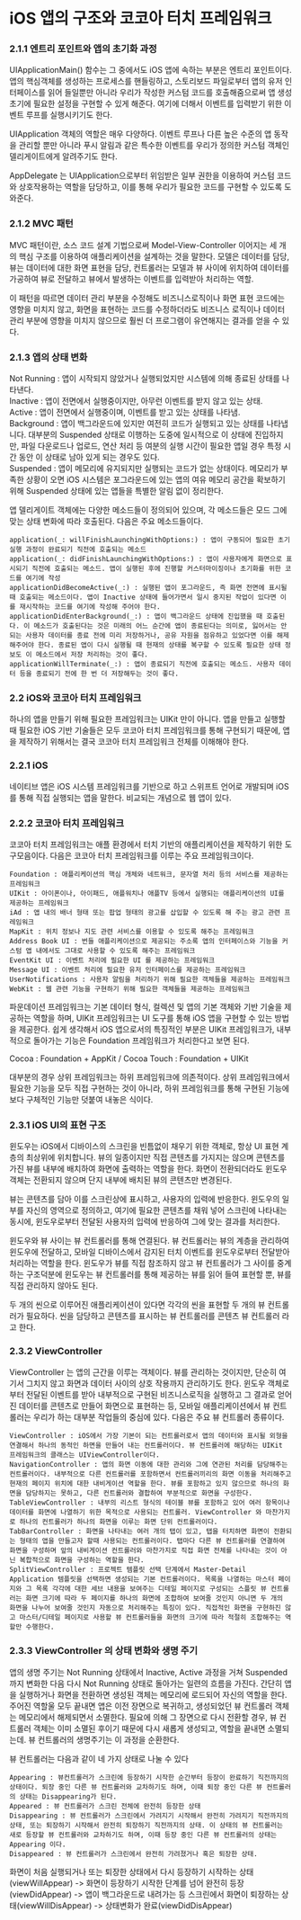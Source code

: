 # iOS 앱의 구조와 코코아 터치 프레임워크

### 2.1.1 엔트리 포인트와 앱의 초기화 과정

UIApplicationMain() 함수는 그 중에서도 iOS 앱에 속하는 부분은 엔트리 포인트이다. 앱의 핵심객체를 생성하는 프로세스를 핸들링하고, 스토리보드 파일로부터 앱의 유저 인터페이스를 읽어 들일뿐만 아니라 우리가 작성한 커스텀 코드를 호출해줌으로써 앱 생성 초기에 필요한 설정을 구현할 수 있게 해준다. 여기에 더해서 이벤트를 입력받기 위한 이벤트 루프를 실행시키기도 한다. 

UIApplication 객체의 역할은 매우 다양하다. 이벤트 루프나 다른 높은 수준의 앱 동작을 관리할 뿐만 아니라 푸시 알림과 같은 특수한 이벤트를 우리가 정의한 커스텀 객체인 델리게이트에게 알려주기도 한다. 

AppDelegate 는 UIApplication으로부터 위임받은 일부 권한을 이용하여 커스텀 코드와 상호작용하는 역할을 담당하고, 이를 통해 우리가 필요한 코드를 구현할 수 있도록 도와준다.

 ### 2.1.2 MVC 패턴
 
 MVC 패턴이란, 소스 코드 설계 기법으로써 Model-View-Controller 이어지는 세 개의 핵심 구조를 이용하여 애플리케이션을 설계하는 것을 말한다. 모델은 데이터를 담당, 뷰는 데이터에 대한 화면 표현을 담당, 컨트롤러는 모델과 뷰 사이에 위치하여 데이터를 가공하여 뷰로 전달하고 뷰에서 발생하는 이벤트를 입력받아 처리하는 역할.
 
 이 패턴을 따르면 데이터 관리 부분을 수정해도 비즈니스로직이나 화면 표현 코드에는 영향을 미치지 않고, 화면을 표현하는 코드를 수정하더라도 비즈니스 로직이나 데이터 관리 부분에 영향을 미치지 않으므로 훨씬 더 프로그램이 유연해지는 결과를 얻을 수 있다.
 
 ### 2.1.3 앱의 상태 변화
 
Not Running : 앱이 시작되지 않았거나 실행되었지만 시스템에 의해 종료된 상태를 나타낸다.  
Inactive : 앱이 전면에서 실행중이지만, 아무런 이벤트를 받지 않고 있는 상태.  
Active : 앱이 전면에서 실행중이며, 이벤트를 받고 있는 상태를 나타냄.  
Background : 앱이 백그라운드에 있지만 여전히 코드가 실행되고 있는 상태를 나타냅니다. 대부분의 Suspended 상태로 이행하는 도중에 일시적으로 이 상태에 진입하지만, 파일 다운로드나 업로드, 연산 처리 등 여분의 실행 시간이 필요한 앱일 경우 특정 시간 동안 이 상태로 남아 있게 되는 경우도 있다.  
Suspended : 앱이 메모리에 유지되지만 실행되는 코드가 없는 상태이다. 메모리가 부족한 상황이 오면 iOS 시스템은 포그라운드에 있는 앱의 여유 메모리 공간을 확보하기 위해 Suspended 상태에 있는 앱들을 특별한 알림 없이 정리한다. 

앱 델리게이트 객체에는 다양한 메소드들이 정의되어 있으며, 각 메소드들은 모드 그에 맞는 상태 변화에 따라 호출된다. 다음은 주요 메소드들이다.

    application(_: willFinishLaunchingWithOptions:) : 앱이 구동되어 필요한 초기 실행 과정이 완료되기 직전에 호출되는 메소드 
    application(_: didFinishLaunchingWithOptions:) : 앱이 사용자에게 화면으로 표시되기 직전에 호출되는 메소드. 앱이 실행된 후에 진행할 커스터마이징이나 초기화를 위한 코드를 여기에 작성 
    applicationDidBecomeActive(_:) : 실행된 앱이 포그라운드, 즉 화면 전면에 표시될 때 호출되는 메소드이다. 앱이 Inactive 상태에 들어가면서 일시 중지된 작업이 있다면 이를 재시작하는 코드를 여기에 작성해 주어야 한다.  
    applicationDidEnterBackground(_:) : 앱이 백그라운드 상태에 진입했을 때 호출된다. 이 메소드가 호출된다는 것은 미래의 어느 순간에 앱이 종료된다는 의미로, 잃어서는 안 되는 사용자 데이터를 종료 전에 미리 저장하거나, 공유 자원을 점유하고 있었다면 이를 해제해주어야 한다. 종료된 앱이 다시 실행될 때 현재의 상태를 복구할 수 있도록 필요한 상태 정보도 이 메소드에서 저장 처리하는 것이 좋다. 
    applicationWillTerminate(_:) : 앱이 종료되기 직전에 호출되는 메소드. 사용자 데이터 등을 종료되기 전에 한 번 더 저장해두는 것이 좋다.

### 2.2 iOS와 코코아 터치 프레임워크

하나의 앱을 만들기 위해 필요한 프레임워크는 UIKit 만이 아니다. 앱을 만들고 실행할 때 필요한 iOS 기반 기술들은 모두 코코아 터치 프레임워크를 통해 구현되기 때문에, 앱을 제작하기 위해서는 결국 코코아 터치 프레임워크 전체를 이해해야 한다.

### 2.2.1 iOS

네이티브 앱은 iOS 시스템 프레임워크를 기반으로 하고 스위프트 언어로 개발되며 iOS 를 통해 직접 실행되는 앱을 말한다. 비교되는 개념으로 웹 앱이 있다. 

### 2.2.2 코코아 터치 프레임워크

코코아 터치 프레임워크는 애플 환경에서 터치 기반의 애플리케이션을 제작하기 위한 도구모음이다. 다음은 코코아 터치 프레임워크를 이루는 주요 프레임워크이다.

    Foundation : 애플리케이션의 핵심 개체와 네트워크, 문자열 처리 등의 서비스를 제공하는 프레임워크
    UIKit : 아이폰이나, 아이패드, 애플워치나 애플TV 등에서 실행되는 애플리케이션의 UI를 제공하는 프레임워크
    iAd : 앱 내의 배너 형태 또는 팝업 형태의 광고를 삽입할 수 있도록 해 주는 광고 관련 프레임워크
    MapKit : 위치 정보나 지도 관련 서비스를 이용할 수 있도록 해주는 프레임워크
    Address Book UI : 번들 애플리케이션으로 제공되는 주소록 앱의 인터페이스와 기능을 커스텀 앱 내에서도 그대로 사용할 수 있도록 해주는 프레임워크
    EventKit UI : 이벤트 처리에 필요한 UI 를 제공하는 프레임워크
    Message UI : 이벤트 처리에 필요한 유저 인터페이스를 제공하는 프레임워크
    UserNotifications : 사용자 알림을 처리하기 위해 필요한 객체들을 제공하는 프레임워크
    WebKit : 웹 관련 기능을 구현하기 위해 필요한 객체들을 제공하는 프레임워크
    
파운데이션 프레임워크는 기본 데이터 형식, 컬렉션 및 앱의 기본 객체와 기반 기술을 제공하는 역할을 하며, UIKit 프레임워크는 UI 도구를 통해 iOS 앱을 구현할 수 있는 방법을 제공한다. 쉽게 생각해서 iOS 앱으로서의 특징적인 부분은 UIKit 프레임워크가, 내부적으로 돌아가는 기능은 Foundation 프레임워크가 처리한다고 보면 된다. 

Cocoa : Foundation + AppKit / Cocoa Touch : Foundation + UIKit 

대부분의 경우 상위 프레임워크는 하위 프레임워크에 의존적이다. 상위 프레임워크에서 필요한 기능을 모두 직접 구현하는 것이 아니라, 하위 프레임워크를 통해 구현된 기능에 보다 구체적인 기능만 덧붙여 내놓은 식이다. 

### 2.3.1 iOS UI의 표현 구조

윈도우는 iOS에서 디바이스의 스크린을 빈틈없이 채우기 위한 객체로, 항상 UI 표현 계층의 최상위에 위치합니다. 뷰의 일종이지만 직접 콘텐츠를 가지지는 않으며 콘텐츠를 가진 뷰를 내부에 배치하여 화면에 출력하는 역할을 한다. 화면이 전환되더라도 윈도우 객체는 전환되지 않으며 단지 내부에 배치된 뷰의 콘텐츠만 변경된다. 

뷰는 콘텐츠를 담아 이를 스크린상에 표시하고, 사용자의 입력에 반응한다. 윈도우의 일부를 자신의 영역으로 정의하고, 여기에 필요한 콘텐츠를 채워 넣어 스크린에 나타내는 동시에, 윈도우로부터 전달된 사용자의 입력에 반응하여 그에 맞는 결과를 처리한다.

윈도우와 뷰 사이는 뷰 컨트롤러를 통해 연결된다. 뷰 컨트롤러는 뷰의 계층을 관리하여 윈도우에 전달하고, 모바일 디바이스에서 감지된 터치 이벤트를 윈도우로부터 전달받아 처리하는 역할을 한다. 윈도우가 뷰를 직접 참조하지 않고 뷰 컨트롤러가 그 사이를 중계하는 구조덕분에 윈도우는 뷰 컨트롤러를 통해 제공하는 뷰를 읽어 들여 표현할 뿐, 뷰를 직접 관리하지 않아도 된다.

두 개의 씬으로 이루어진 애플리케이션이 있다면 각각의 씬을 표현할 두 개의 뷰 컨트롤러가 필요하다. 씬을 담당하고 콘텐츠를 표시하는 뷰 컨트롤러를 콘텐츠 뷰 컨트롤러 라고 한다.

### 2.3.2 ViewController

ViewController 는 앱의 근간을 이루는 객체이다. 뷰를 관리하는 것이지만, 단순히 여기서 그치지 않고 화면과 데이터 사이의 상호 작용까지 관리하기도 한다. 윈도우 객체로부터 전달된 이벤트를 받아 내부적으로 구현된 비즈니스로직을 실행하고 그 결과로 얻어진 데이터를 콘텐츠로 만들어 화면으로 표현하는 등, 모바일 애플리케이션에서 뷰 컨트롤러는 우리가 하는 대부분 작업들의 중심에 있다. 다음은 주요 뷰 컨트롤러 종류이다.

    ViewController : iOS에서 가장 기본이 되는 컨트롤러로서 앱의 데이터와 표시될 외형을 연결해서 하나의 동적인 하면을 만들어 내는 컨트롤러이다. 뷰 컨트롤러에 해당하는 UIKit 프레임워크의 클래스는 UIViewController이다. 
    NavigationController : 앱의 화면 이동에 대한 관리와 그에 연관된 처리를 담당해주는 컨트롤러이다. 내부적으로 다른 컨트롤러를 포함하면서 컨트롤러끼리의 화면 이동을 처리해주고 현재의 페이지 위치에 대한 내비게이션 역할을 한다. 뷰를 포함하고 있지 않으므로 하나의 화면을 담당하지는 못하고, 다른 컨트롤러와 결합하여 부분적으로 화면을 구성한다. 
    TableViewController : 내부의 리스트 형식의 테이블 뷰를 포함하고 있어 여러 항목이나 데이터를 화면에 나열하기 위한 목적으로 사용되는 컨트롤러. ViewController 와 마찬가지로 하나의 컨트롤러가 하나의 화면을 이루는 화면 단위 컨트롤러이다. 
    TabBarController : 화면을 나타내는 여러 개의 탭이 있고, 탭을 터치하면 화면이 전환되는 형태의 앱을 만들고자 할때 사용되는 컨트롤러이다. 탭마다 다른 뷰 컨트롤러를 연결하여 화면을 구성하며 앞의 내비게이션 컨트롤러와 마찬가지로 직접 화면 전체를 나타내는 것이 아닌 복합적으로 화면을 구성하는 역할을 한다.  
    SplitViewController : 프로젝트 템플릿 선택 단계에서 Master-Detail Application 템플릿을 선택하면 생성되는 기본 컨트롤러이다. 목록을 나열하는 마스터 페이지와 그 목록 각각에 대한 세브 내용을 보여주는 디테일 페이지로 구성되는 스플릿 뷰 컨트롤러는 화면 크기에 따라 두 페이지를 하나의 화면에 조합하여 보여줄 것인지 아니면 두 개의 화면을 나누어 보여줄 것인지 자동으로 처리해주는 특징이 있다. 직접적인 화면을 구현하진 않고 마스터/디테일 페이지로 사용할 뷰 컨트롤러들을 화면의 크기에 따라 적절히 조합해주는 역할만 수행한다.
    
### 2.3.3 ViewController 의 상태 변화와 생명 주기

앱의 생명 주기는 Not Running 상태에서 Inactive, Active 과정을 거쳐 Suspended 까지 변화한 다음 다시 Not Running 상태로 돌아가는 일련의 흐름을 가진다. 간단히 앱을 실행하거나 화면을 전환하면 생성된 객체는 메모리에 로드되어 자신의 역할을 한다. 주어진 역할울 모두 끝내면 앱은 이전 장면으로 복귀하고, 생성되었던 뷰 컨트롤러 객체는 메모리에서 해제되면서 소멸한다. 필요에 의해 그 장면으로 다시 전환할 경우, 뷰 컨트롤러 객체는 이미 소멸된 후이기 때문에 다시 새롭게 생성되고, 역할을 끝내면 소멸되는데. 뷰 컨트롤러의 생명주기는 이 과정을 순환한다.

뷰 컨트롤러는 다음과 같이 네 가지 상태로 나눌 수 있다
    
    Appearing : 뷰컨트롤러가 스크린에 등장하기 시작한 순간부터 등장이 완료하기 직전까지의 상태이다. 퇴장 중인 다른 뷰 컨트롤러와 교차하기도 하며, 이때 퇴장 중인 다른 뷰 컨트롤러의 상태는 Disappearing가 된다. 
    Appeared : 뷰 컨트롤러가 스크린 전체에 완전히 등장한 상태  
    Disappearing : 뷰 컨트롤러가 스크린에서 가려지기 시작해서 완전히 가려지기 직전까지의 상태, 또는 퇴장하기 시작해서 완전히 퇴장하기 직전까지의 상태. 이 상태의 뷰 컨트롤러는 새로 등장할 뷰 컨트롤러와 교차하기도 하며, 이때 등장 중인 다른 뷰 컨트롤러의 상태는 Appearing 이다. 
    Disappeared : 뷰 컨트롤러가 스크린에서 완전히 가려졌거나 혹은 퇴장한 상태.

화면이 처음 실행되거나 또는 퇴장한 상태에서 다시 등장하기 시작하는 상태(viewWillAppear) -> 화면이 등장하기 시작한 단계를 넘어 완전히 등장(viewDidAppear) -> 앱이 백그라운드로 내려가는 등 스크린에서 화면이 퇴장하는 상태(viewWillDisAppear) -> 상태변화가 완료(viewDidDisAppear)

